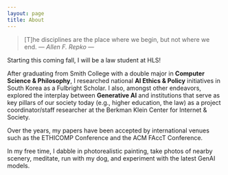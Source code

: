 ```yaml
---
layout: page
title: About
---
```


> [T]he disciplines are the place where we begin, but not where we end.  <cite>― Allen F. Repko ―</cite>

Starting this coming fall, I will be a law student at HLS! 

After graduating from Smith College with a double major in **Computer Science & Philosophy**, I researched national **AI Ethics & Policy** initiatives in South Korea as a Fulbright Scholar. I also, amongst other endeavors, explored the interplay between **Generative AI** and institutions that serve as key pillars of our society today (e.g., higher education, the law) as a project coordinator/staff researcher at the Berkman Klein Center for Internet & Society.

Over the years, my papers have been accepted by international venues such as the ETHICOMP Conference and the ACM FAccT Conference.

In my free time, I dabble in photorealistic painting, take photos of nearby scenery, meditate, run with my dog, and experiment with the latest GenAI models.





